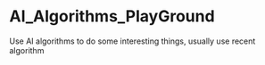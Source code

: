 # AI_Algorithms_PlayGround
Use AI algorithms to do some interesting things, usually use recent algorithm
